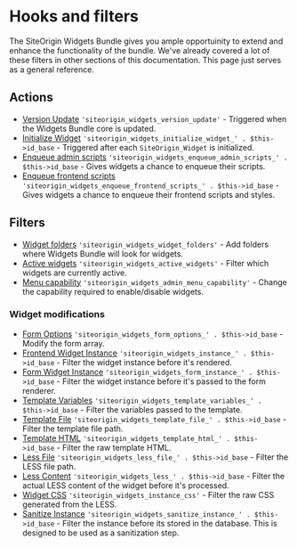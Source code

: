 # Hooks and filters

The SiteOrigin Widgets Bundle gives you ample opportuinity to extend and enhance the functionality of the bundle. We've already covered a lot of these filters in other sections of this documentation. This page just serves as a general reference.

## Actions

* [Version Update](actions/version-update.md) `'siteorigin_widgets_version_update'` - Triggered when the Widgets Bundle core is updated.
* [Initialize Widget](actions/initialize-widget.md) `'siteorigin_widgets_initialize_widget_' . $this->id_base` - Triggered after each `SiteOrigin_Widget` is initialized.
* [Enqueue admin scripts](actions/enqueue-admin-scripts.md) `'siteorigin_widgets_enqueue_admin_scripts_' . $this->id_base` - Gives widgets a chance to enqueue their scripts.
* [Enqueue frontend scripts](actions/enqueue-frontend-scripts.md) `'siteorigin_widgets_enqueue_frontend_scripts_' . $this->id_base` - Gives widgets a chance to enqueue their frontend scripts and styles.

## Filters

* [Widget folders](filters/widget-folders.md) `'siteorigin_widgets_widget_folders'` - Add folders where Widgets Bundle will look for widgets.
* [Active widgets](filters/active-widgets.md) `'siteorigin_widgets_active_widgets'` - Filter which widgets are currently active.
* [Menu capability](filters/admin-capability.md) `'siteorigin_widgets_admin_menu_capability'` - Change the capability required to enable/disable widgets.

### Widget modifications

* [Form Options](filters/form-options.md) `'siteorigin_widgets_form_options_' . $this->id_base` - Modify the form array.
* [Frontend Widget Instance](filters/widget-instance.md) `'siteorigin_widgets_instance_' . $this->id_base` - Filter the widget instance before it's rendered.
* [Form Widget Instance](filters/form-widget-instance.md) `'siteorigin_widgets_form_instance_' . $this->id_base` - Filter the widget instance before it's passed to the form renderer.
* [Template Variables](filters/template-variables.md) `'siteorigin_widgets_template_variables_' . $this->id_base` - Filter the variables passed to the template.
* [Template File](filters/template-file.md) `'siteorigin_widgets_template_file_' . $this->id_base` - Filter the template file path.
* [Template HTML](filters/template-html.md) `'siteorigin_widgets_template_html_' . $this->id_base` - Filter the raw template HTML.
* [Less File](filters/less-file.md) `'siteorigin_widgets_less_file_' . $this->id_base` - Filter the LESS file path.
* [Less Content](filters/less-content.md) `'siteorigin_widgets_less_' . $this->id_base` - Filter the actual LESS content of the widget before it's processed.
* [Widget CSS](filters/widget-css.md) `'siteorigin_widgets_instance_css'` - Filter the raw CSS generated from the LESS.
* [Sanitize Instance](filters/sanitize.md) `'siteorigin_widgets_sanitize_instance_' . $this->id_base` - Filter the instance before its stored in the database. This is designed to be used as a sanitization step.
